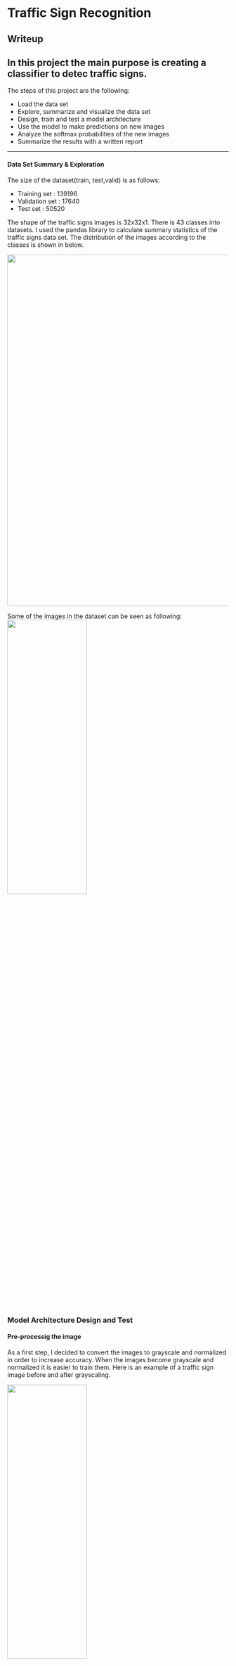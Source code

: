 # **Traffic Sign Recognition** 

## Writeup


In this project the main purpose is creating a classifier to detec traffic signs.
---


The steps of this project are the following:
* Load the data set 
* Explore, summarize and visualize the data set
* Design, train and test a model architecture
* Use the model to make predictions on new images
* Analyze the softmax probabilities of the new images
* Summarize the results with a written report

---

####  Data Set Summary & Exploration
The size of the dataset(train, test,valid) is as follows:
* Training set : 139196
* Validation set : 17640
* Test set : 50520

The shape of the traffic signs images is 32x32x1. There is 43 classes into datasets. I used the pandas library to calculate summary statistics of the traffic signs data set. The distribution of the images according to the classes is shown in below. 
<p align="center">
  <img width="800" height="800" src="./dist.png">
</p>
Some of the images in the dataset can be seen as following: 
<img src="./labels_vis.png"  height ="40%" width="60%">

### Model Architecture Design and Test 

#### Pre-processig the image 
As a first step, I decided to convert the images to grayscale and normalized in order to increase accuracy. When the images become grayscale and normalized it is easier to train them. 
Here is an example of a traffic sign image before and after grayscaling.

<img src="./graynorm.png"  height ="40%" width="60%">

I generated additional data with using some preprocessing steps. These steps are 
- sharping the image, 
- flipping the image,
- rotating the image. 
Some samples of pre-processed images can be seen as following:

<img src="./prepro.png"  height ="40%" width="60%">

#### Model architecture 
I have modified the original LeNet architecture. I have added 1 conv layer and 1 fully conv layer to the original LeNet model.

My final model consisted of the following layers:
| Layer         		|     Description	        					| 
|:---------------------:|:---------------------------------------------:| 
| Input         		| 32x32x3 RGB image   							| 
| Convolution 5x5     	| 1x1 stride, valid padding, outputs 28x28x6 	|
| RELU					|												|
| Max pooling	      	| 2x2 stride,  outputs 14x14x6 				|
| Convolution 5x5	    | 1x1 stride, valid padding, outputs 10x10x16					|
| RELU					|												|
| Max pooling	      	| 2x2 stride,  outputs 5x5x16 				|
| Convolution 5x5	    | 1x1 stride, valid padding, outputs 3x3x32					|
| RELU					|												|
| Fully connected		| Input:288 Output:100        									|
| RELU					|												|
| Dropout					|			keep prob:1									|
| Fully connected		| Input:180 Output:120        									|
| RELU					|												|
| Dropout					|			keep prob:1									|
| Fully connected		| Input:120 Output:84        									|
| RELU					|												|
| Dropout					|			keep prob:1									|
| Fully connected		| Input:84 Output:43        									|


#### Training 
To train the model, I used following parameters:

* The learning rate: 0.001
* The EPOCHS: 50
* The BATCH SIZE: 128


#### Results

My final model results were:
* training set accuracy of **%99.3**
* validation set accuracy of **%94.3**
* test set accuracy of **%92.3**

In iterative process, I firstly used LeNet, however, model is getting overfitting. Then i added some layers. Also, I have tuned  number of images in dataset, learning rate, batch size and epoch. I obtained parameters at above.
 

### Test a Model on New Images

I have found 5 images from the web,which can be seen at below.And the testing accuracy is 80% for those images (shown below):
<img src="./sign_test.png"  height ="40%" width="60%">

These images were chosen because they were clear and included in the training data set. 
If image is not in the training sample, it will be difficult to find the right sign. Also, there is nothing to obscure the image due to the weather, such as snow and rain.
The only thing is that the top and bottom of the third and fourth images are slightly cut off, which can pose a problem for classification.
		

#### Predictions

My Data Set Accuracy = 0.800
The resulted labels are: 
['Bumpy road', 'Ahead only', 'Go straight or left', 'Speed limit (30km/h)', 'Priority road']

As it is expected, these images are correctly labelled.

#### Softmax probabilities for each prediction.

Instead of table, I used figures to represent softmax probabilities for each test images
Here results:
<img src="./softmax_5.png"  height ="100%" width="100%">




